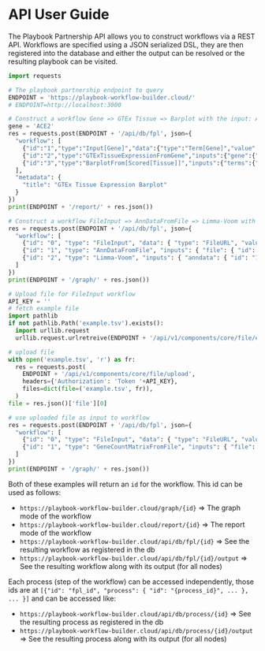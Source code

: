 # API User Guide

The Playbook Partnership API allows you to construct workflows via a REST API. Workflows are specified using a JSON serialized DSL, they are then registered into the database and either the output can be resolved or the resulting playbook can be visited.

```python
import requests

# The playbook partnership endpoint to query
ENDPOINT = 'https://playbook-workflow-builder.cloud/'
# ENDPOINT=http://localhost:3000

# Construct a workflow Gene => GTEx Tissue => Barplot with the input: ACE2
gene = 'ACE2'
res = requests.post(ENDPOINT + '/api/db/fpl', json={
  "workflow": [
    {"id":"1","type":"Input[Gene]","data":{"type":"Term[Gene]","value":gene}},
    {"id":"2","type":"GTExTissueExpressionFromGene","inputs":{"gene":{"id":"1"}}},
    {"id":"3","type":"BarplotFrom[Scored[Tissue]]","inputs":{"terms":{"id":"2"}}}
  ],
  "metadata": {
    "title": "GTEx Tissue Expression Barplot"
  }
})
print(ENDPOINT + '/report/' + res.json())

# Construct a workflow FileInput => AnnDataFromFile => Limma-Voom with the example.h5ad file
res = requests.post(ENDPOINT + '/api/db/fpl', json={
  "workflow": [
    {"id": "0", "type": "FileInput", "data": { "type": "FileURL", "value": { "url": ENDPOINT + '/api/v1/components/core/file/example.h5ad', "filename": "example.h5ad" } } },
    {"id": "1", "type": "AnnDataFromFile", "inputs": { "file": { "id": "0" } } },
    {"id": "2", "type": "Limma-Voom", "inputs": { "anndata": { "id": "1" } } }
  ]
})
print(ENDPOINT + '/graph/' + res.json())

# Upload file for FileInput workflow
API_KEY = ''
# fetch example file
import pathlib
if not pathlib.Path('example.tsv').exists():
  import urllib.request
  urllib.request.urlretreive(ENDPOINT + '/api/v1/components/core/file/example.tsv', filename='example.tsv')

# upload file
with open('example.tsv', 'r') as fr:
  res = requests.post(
    ENDPOINT + '/api/v1/components/core/file/upload',
    headers={'Authorization': 'Token '+API_KEY},
    files=dict(file=('example.tsv', fr)),
  )
file = res.json()['file'][0]

# use uploaded file as input to workflow
res = requests.post(ENDPOINT + '/api/db/fpl', json={
  "workflow": [
    {"id": "0", "type": "FileInput", "data": { "type": "FileURL", "value": file } },
    {"id": "1", "type": "GeneCountMatrixFromFile", "inputs": { "file": { "id": "0" } } }
  ]
})
print(ENDPOINT + '/graph/' + res.json())
```

Both of these examples will return an `id` for the workflow. This id can be used as follows:
- `https://playbook-workflow-builder.cloud/graph/{id}` => The graph mode of the workflow
- `https://playbook-workflow-builder.cloud/report/{id}` => The report mode of the workflow
- `https://playbook-workflow-builder.cloud/api/db/fpl/{id}` => See the resulting workflow as registered in the db
- `https://playbook-workflow-builder.cloud/api/db/fpl/{id}/output` => See the resulting workflow along with its output (for all nodes)

Each process (step of the workflow) can be accessed independently, those ids are at `[{"id": "fpl_id", "process": { "id": "{process_id}", ... }, ... }]` and can be accessed like:
- `https://playbook-workflow-builder.cloud/api/db/process/{id}` => See the resulting process as registered in the db
- `https://playbook-workflow-builder.cloud/api/db/process/{id}/output` => See the resulting process along with its output (for all nodes)
